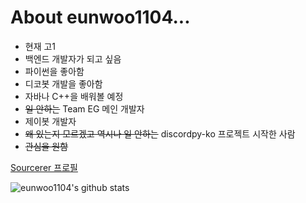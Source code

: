 # About eunwoo1104...
- 현재 고1
- 백엔드 개발자가 되고 싶음
- 파이썬을 좋아함
- 디코봇 개발을 좋아함
- 자바나 C++을 배워볼 예정
- ~~일 안하는~~ Team EG 메인 개발자
- 제이봇 개발자
- ~~왜 있는지 모르겠고 역시나 일 안하는~~ discordpy-ko 프로젝트 시작한 사람
- ~~관심을 원함~~  

[Sourcerer 프로필](https://sourcerer.io/eunwoo1104)  

![eunwoo1104's github stats](https://github-readme-stats.vercel.app/api?username=eunwoo1104&theme=dark)  
